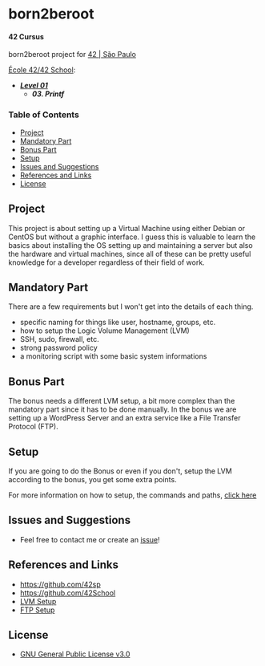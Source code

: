 # born2beroot   <!-- omit in toc -->

#### 42 Cursus  <!-- omit in toc -->

born2beroot project for [42 | São Paulo](https://github.com/42sp)

[École 42/42 School](https://github.com/42School):

- ***[Level 01](https://github.com/psudo-dev/42cursus_index)***
  - ***03. Printf***

### Table of Contents  <!-- omit in toc -->

- [Project](#project)
- [Mandatory Part](#mandatory-part)
- [Bonus Part](#bonus-part)
- [Setup](#setup)
- [Issues and Suggestions](#issues-and-suggestions)
- [References and Links](#references-and-links)
- [License](#license)

## Project

This project is about setting up a Virtual Machine using either Debian or CentOS but without a graphic interface. I guess this is valuable to learn the basics about installing the OS setting up and maintaining a server but also the hardware and virtual machines, since all of these can be pretty useful knowledge for a developer regardless of their field of work.

## Mandatory Part

There are a few requirements but I won't get into the details of each thing.

- specific naming for things like user, hostname, groups, etc.
- how to setup the Logic Volume Management (LVM)
- SSH, sudo, firewall, etc.
- strong password policy
- a monitoring script with some basic system informations

## Bonus Part

The bonus needs a different LVM setup, a bit more complex than the mandatory part since it has to be done manually. In the bonus we are setting up a WordPress Server and an extra service like a File Transfer Protocol (FTP).

## Setup

If you are going to do the Bonus or even if you don't, setup the LVM according to the bonus, you get some extra points.

For more information on how to setup, the commands and paths, [click here](setup.md)

## Issues and Suggestions

-   Feel free to contact me or create an [issue](https://github.com/psudo-dev/42cursus_04_born2beroot/issues/new/choose)!

## References and Links

- <https://github.com/42sp>
- <https://github.com/42School>
- [LVM Setup](https://www.youtube.com/watch?v=GEl2S5MI-WU)
- [FTP Setup](https://www.digitalocean.com/community/tutorials/how-to-set-up-vsftpd-for-a-user-s-directory-on-debian-10s)

## License

-   [GNU General Public License v3.0](https://github.com/psudo-dev/42cursus_03_born2beroot/blob/main/LICENSE.md)
